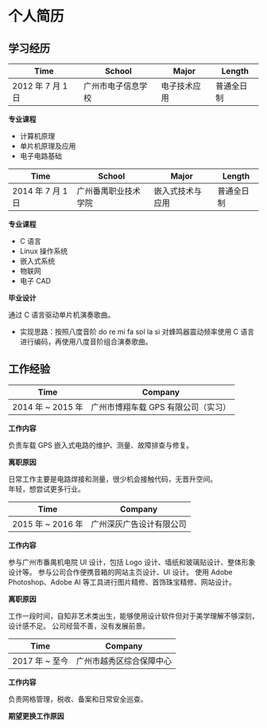 # 个人简历

## 学习经历

| Time | School | Major | Length |
| ---- | ------ | ----- | ------ |
| 2012 年 7 月 1 日 | 广州市电子信息学校 | 电子技术应用 | 普通全日制 |

**专业课程**

- 计算机原理
- 单片机原理及应用
- 电子电路基础

| Time | School | Major | Length |
| ---- | ------ | ----- | ------ |
| 2014 年 7 月 1 日 | 广州番禺职业技术学院 | 嵌入式技术与应用 | 普通全日制 |

**专业课程**

- C 语言
- Linux 操作系统
- 嵌入式系统
- 物联网
- 电子 CAD

**毕业设计**

通过 C 语言驱动单片机演奏歌曲。

- 实现思路：按照八度音阶 do re mi fa sol la si 对蜂鸣器震动频率使用 C 语言进行编码，再使用八度音阶组合演奏歌曲。




## 工作经验

| Time | Company |
| ---- | ------- |
| 2014 年 ~ 2015 年 | 广州市博翔车载 GPS 有限公司（实习） | 

**工作内容**

负责车载 GPS 嵌入式电路的维护、测量、故障排查与修复。

**离职原因**

日常工作主要是电路焊接和测量，很少机会接触代码，无晋升空间。<br/>
年轻，想尝试更多行业。

| Time | Company |
| - | - |
| 2015 年 ~ 2016 年 | 广州深灰广告设计有限公司 |

**工作内容**

参与广州市番禺机电院 UI 设计，包括 Logo 设计、墙纸和玻璃贴设计、整体形象设计等。
参与公司合作便携音箱的网站主页设计、UI 设计。
使用 Adobe Photoshop、Adobe AI 等工具进行图片精修、首饰珠宝精修、网站设计。

**离职原因**

工作一段时间，自知非艺术类出生，能够使用设计软件但对于美学理解不够深刻，设计感不足。
公司经营不善，没有发展前景。

| Time | Company |
| - | - |
| 2017 年 ~ 至今 | 广州市越秀区综合保障中心 |

**工作内容**

负责网格管理，税收、备案和日常安全巡查。

**期望更换工作原因**

